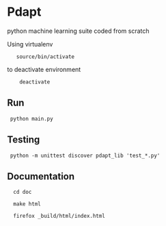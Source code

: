 Pdapt
==============================

python machine learning suite coded from scratch


Using virtualenv

       source/bin/activate

to deactivate environment

        deactivate


Run
-----------------

     python main.py


Testing
-----------------

     python -m unittest discover pdapt_lib 'test_*.py'


Documentation
---------------

      cd doc

      make html

      firefox _build/html/index.html

